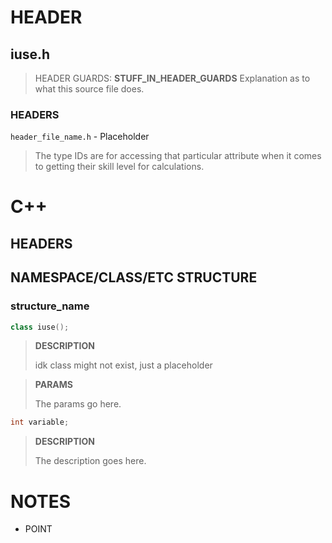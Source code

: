 # HEADER
## iuse.h
> HEADER GUARDS: **STUFF_IN_HEADER_GUARDS**
> Explanation as to what this source file does.
### HEADERS
`header_file_name.h` - Placeholder

> The type IDs are for accessing that particular attribute when it comes to getting their skill level for calculations.
# C++
## HEADERS

## NAMESPACE/CLASS/ETC STRUCTURE
### structure_name
```c++
class iuse();
```
> **DESCRIPTION**
>
> idk class might not exist, just a placeholder

> **PARAMS**
>
> The params go here.

```c++
int variable;
```
> **DESCRIPTION**
>
> The description goes here.

# NOTES
- POINT
